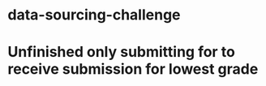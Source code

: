 # data-sourcing-challenge

# Unfinished only submitting for to receive submission for lowest grade # 
